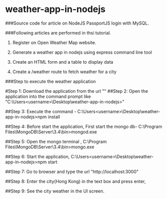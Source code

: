 # weather-app-in-nodejs


###Source code for article on NodeJS PassportJS login with MySQL.

###Following articles are performed in thsi tutorial.

  1. Register on Open Weather Map website.

  2. Generate a weather app in nodejs using express command line tool

  3. Create an HTML form and a table to display data

  4. Create a  /weather route to fetch weather for a city


###Step to execute the weather application

#Step 1: Download  the application from the url ""
##Step 2: Open the application into the command prompt like "C:\Users\<username>\Desktop\weather-app-in-nodejs>"

##Step 3: Execute the command - C:\Users\<username>\Desktop\weather-app-in-nodejs>npm install

##Step 4: Before start the application, First start the mongo db- C:\Program Files\MongoDB\Server\3.4\bin>mongod.exe

##Step 5: Open the mongo terminal , C:\Program Files\MongoDB\Server\3.4\bin>mongo.exe


##Step 6: Start the application, C:\Users\<username>\Desktop\weather-app-in-nodejs>npm start

##Step 7: Go to browser and type the url "http://localhost:3000"

##Step 8: Enter the city(Hong Kong) in the text box and press enter,

##Step 9: See the city weather in the UI screen.

